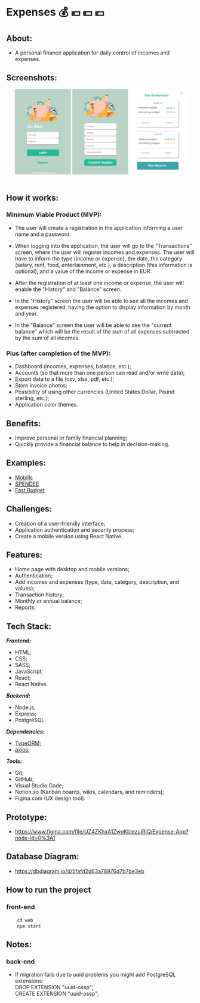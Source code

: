 # **Expenses** :moneybag: :euro: :dollar: :pound:

## About:

- A personal finance application for daily control of incomes and expenses.  

## Screenshots:

<div align="center">
    <img src="./readme/screenshot_01_login.png" width="150px">
    <img src="./readme/screenshot_02_register.png" width="150px">
    <img src="./readme/screenshot_03_dashboard.png" width="150px">
</div>
<br>

## How it works:

### Minimum Viable Product (MVP):

- The user will create a registration in the application informing a user name and a password.  
  
- When logging into the application, the user will go to the "Transactions" screen, where the user will register incomes and expenses. The user will have to inform the type (income or expense), the date, the category (salary, rent, food, entertainment, etc.), a description (this information is optional), and a value of the income or expense in EUR.  
  
- After the registration of at least one income or expense, the user will enable the "History" and "Balance" screen.  
  
- In the "History" screen the user will be able to see all the incomes and expenses registered, having the option to display information by month and year.  
  
- In the "Balance" screen the user will be able to see the "current balance" which will be the result of the sum of all expenses subtracted by the sum of all incomes.  

### Plus (after completion of the MVP):

- Dashboard (incomes, expenses, balance, etc.);
- Accounts (so that more than one person can read and/or write data);
- Export data to a file (csv, xlsx, pdf, etc.);
- Store invoice photos;
- Possibility of using other currencies (United States Dollar, Pound sterling, etc.);
- Application color themes.

## Benefits:

- Improve personal or family financial planning;  
- Quickly provide a financial balance to help in decision-making.  

## Examples:

- [Mobills](https://www.mobillsapp.com/)
- [SPENDEE](https://www.spendee.com/)
- [Fast Budget](https://fastbudget.app/)

## Challenges:

- Creation of a user-friendly interface;  
- Application authentication and security process;  
- Create a mobile version using React Native.  

## Features:

- Home page with desktop and mobile versions;
- Authentication;
- Add incomes and expenses (type, date, category, description, and values);
- Transaction history;
- Monthly or annual balance;
- Reports.

## Tech Stack:

**_Frontend:_**  

- HTML;
- CSS;
- SASS;
- JavaScript;
- React;
- React Native.

**_Backend:_**  

- Node.js;
- Express;
- PostgreSQL.

**_Dependencies:_**  

- [TypeORM;](https://typeorm.io/)  
- [axios](https://github.com/axios/axios);

**_Tools:_**  

- Git;
- GitHub;
- Visual Studio Code;
- Notion.so (Kanban boards, wikis, calendars, and reminders);
- Figma.com (UX design tool).

## Prototype:

- https://www.figma.com/file/UZ4ZKhxA1ZwoKbIezuIRiQ/Expense-App?node-id=0%3A1  

## Database Diagram:

- https://dbdiagram.io/d/5fafd2d63a78976d7b7be3eb  

## How to run the project

### front-end


```
    cd web
    npm start
```

## Notes: 

### back-end

- If migration fails due to uuid problems you might add PostgreSQL extensions:  
DROP EXTENSION "uuid-ossp";  
CREATE EXTENSION "uuid-ossp";  